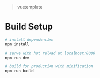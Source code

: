 > vuetemplate
# Build Setup

``` bash
# install dependencies
npm install

# serve with hot reload at localhost:8080
npm run dev

# build for production with minification
npm run build
```

